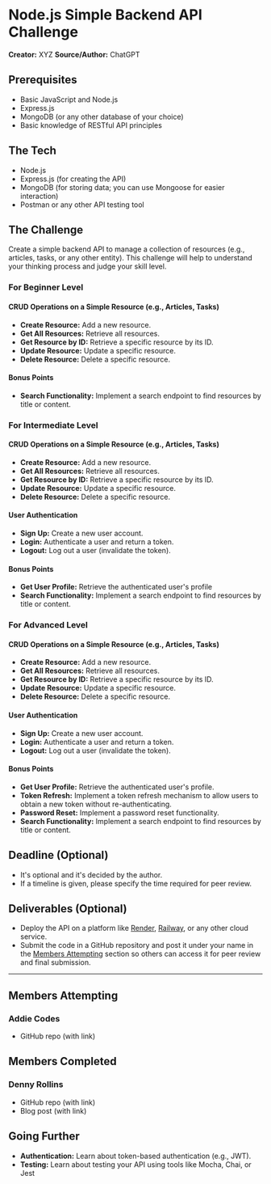 <!-- markdownlint-disable MD024 -->
# Node.js Simple Backend API Challenge

**Creator:** XYZ
**Source/Author:** ChatGPT

## Prerequisites

- Basic JavaScript and Node.js
- Express.js
- MongoDB (or any other database of your choice)
- Basic knowledge of RESTful API principles

## The Tech

- Node.js
- Express.js (for creating the API)
- MongoDB (for storing data; you can use Mongoose for easier interaction)
- Postman or any other API testing tool

## The Challenge

Create a simple backend API to manage a collection of resources (e.g., articles, tasks, or any other entity). This challenge will help to understand your thinking process and judge your skill level.

### For Beginner Level

#### CRUD Operations on a Simple Resource (e.g., Articles, Tasks)

- **Create Resource:** Add a new resource.
- **Get All Resources:** Retrieve all resources.
- **Get Resource by ID:** Retrieve a specific resource by its ID.
- **Update Resource:** Update a specific resource.
- **Delete Resource:** Delete a specific resource.

#### Bonus Points

- **Search Functionality:** Implement a search endpoint to find resources by title or content.

### For Intermediate Level

#### CRUD Operations on a Simple Resource (e.g., Articles, Tasks)

- **Create Resource:** Add a new resource.
- **Get All Resources:** Retrieve all resources.
- **Get Resource by ID:** Retrieve a specific resource by its ID.
- **Update Resource:** Update a specific resource.
- **Delete Resource:** Delete a specific resource.

#### User Authentication

- **Sign Up:** Create a new user account.
- **Login:** Authenticate a user and return a token.
- **Logout:** Log out a user (invalidate the token).

#### Bonus Points

- **Get User Profile:** Retrieve the authenticated user's profile
- **Search Functionality:** Implement a search endpoint to find resources by title or content.

### For Advanced Level

#### CRUD Operations on a Simple Resource (e.g., Articles, Tasks)

- **Create Resource:** Add a new resource.
- **Get All Resources:** Retrieve all resources.
- **Get Resource by ID:** Retrieve a specific resource by its ID.
- **Update Resource:** Update a specific resource.
- **Delete Resource:** Delete a specific resource.

#### User Authentication

- **Sign Up:** Create a new user account.
- **Login:** Authenticate a user and return a token.
- **Logout:** Log out a user (invalidate the token).

#### Bonus Points

- **Get User Profile:** Retrieve the authenticated user's profile.
- **Token Refresh:** Implement a token refresh mechanism to allow users to obtain a new token without re-authenticating.
- **Password Reset:** Implement a password reset functionality.
- **Search Functionality:** Implement a search endpoint to find resources by title or content.

## Deadline (Optional)

- It's optional and it's decided by the author.
- If a timeline is given, please specify the time required for peer review.

## Deliverables (Optional)

- Deploy the API on a platform like [Render](https://render.com/), [Railway](https://railway.app/), or any other cloud service.
- Submit the code in a GitHub repository and post it under your name in the [Members Attempting](#members-attempting) section so others can access it for peer review and final submission.

---

## Members Attempting

### Addie Codes

- GitHub repo (with link)

## Members Completed

### Denny Rollins

- GitHub repo (with link)
- Blog post (with link)

## Going Further

- **Authentication:** Learn about token-based authentication (e.g., JWT).
- **Testing:** Learn about testing your API using tools like Mocha, Chai, or Jest
